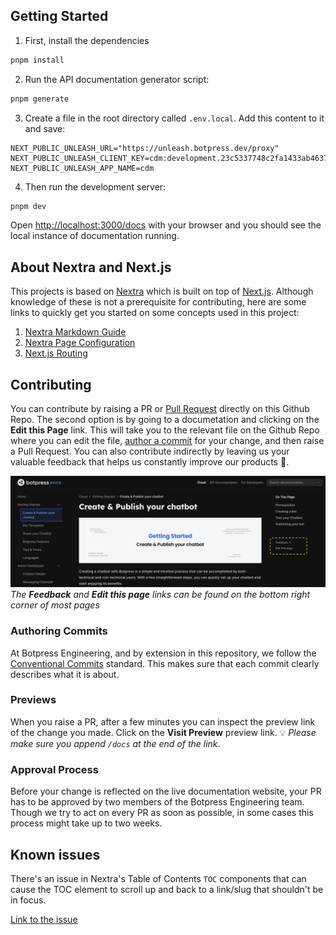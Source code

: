 ## Getting Started

1. First, install the dependencies

```bash
pnpm install
```

2. Run the API documentation generator script:

```bash
pnpm generate
```

3. Create a file in the root directory called `.env.local`. Add this content to it and save:
```
NEXT_PUBLIC_UNLEASH_URL="https://unleash.botpress.dev/proxy"
NEXT_PUBLIC_UNLEASH_CLIENT_KEY=cdm:development.23c5337748c2fa1433ab463704660120ff4b3430451b3274ab53a909
NEXT_PUBLIC_UNLEASH_APP_NAME=cdm
```

4. Then run the development server:

```bash
pnpm dev
```

Open [http://localhost:3000/docs](http://localhost:3000/docs) with your browser and you should see the local instance of documentation running.

## About Nextra and Next.js

This projects is based on [Nextra](https://nextra.site/) which is built on top of [Next.js](https://nextjs.org/). Although knowledge of these is not a prerequisite for contributing, here are some links to quickly get you started on some concepts used in this project:

1. [Nextra Markdown Guide](https://nextra.site/docs/guide/markdown)
2. [Nextra Page Configuration](https://nextra.site/docs/docs-theme/page-configuration)
3. [Next.js Routing](https://nextjs.org/docs/pages/building-your-application/routing)

## Contributing

You can contribute by raising a PR or [Pull Request](https://docs.github.com/en/pull-requests/collaborating-with-pull-requests/proposing-changes-to-your-work-with-pull-requests/about-pull-requests) directly on this Github Repo. The second option is by going to a documetation and clicking on the **Edit this Page** link. This will take you to the relevant file on the Github Repo where you can edit the file, [author a commit](#authoring-commits) for your change, and then raise a Pull Request. You can also contribute indirectly by leaving us your valuable feedback that helps us constantly improve our products 🚀.

![Alt text](public/content/contributing.png)
_The **Feedback** and **Edit this page** links can be found on the bottom right corner of most pages_

### Authoring Commits

At Botpress Engineering, and by extension in this repository, we follow the [Conventional Commits](https://www.conventionalcommits.org/en/v1.0.0/#examples) standard. This makes sure that each commit clearly describes what it is about.

### Previews

When you raise a PR, after a few minutes you can inspect the preview link of the change you made. Click on the **Visit Preview** preview link. 💡 _Please make sure you append `/docs` at the end of the link_.

### Approval Process

Before your change is reflected on the live documentation website, your PR has to be approved by two members of the Botpress Engineering team. Though we try to act on every PR as soon as possible, in some cases this process might take up to two weeks.

## Known issues

There's an issue in Nextra's Table of Contents `TOC` components that can cause the TOC element to scroll up and back to a link/slug that shouldn't be in focus.

[Link to the issue](https://github.com/shuding/nextra/issues/2020)
